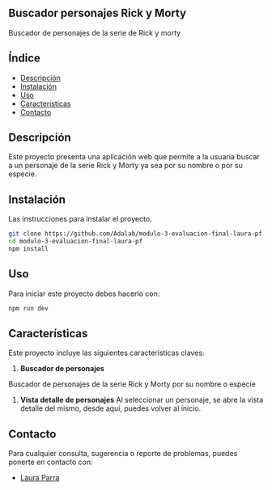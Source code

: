 ## Buscador personajes Rick y Morty

Buscador de personajes de la serie de Rick y morty

## Índice

- [Descripción](#descripción)
- [Instalación](#instalación)
- [Uso](#uso)
- [Características](#características)
- [Contacto](#contacto)

## Descripción

Este proyecto presenta una aplicación web que permite a la usuaria buscar a un personaje de la serie Rick y Morty ya sea por su nombre o por su especie.

## Instalación

Las instrucciones para instalar el proyecto.

```bash
git clone https://github.com/Adalab/modulo-3-evaluacion-final-laura-pf.git
cd modulo-3-evaluacion-final-laura-pf
npm install
```

## Uso

Para iniciar este proyecto debes hacerlo con:

```bash
npm run dev
```

## Características

Este proyecto incluye las siguientes características claves:

1.  **Buscador de personajes**

Buscador de personajes de la serie Rick y Morty por su nombre o especie

1.  **Vista detalle de personajes**
    Al seleccionar un personaje, se abre la vista detalle del mismo, desde aquí, puedes volver al inicio.

## Contacto

Para cualquier consulta, sugerencia o reporte de problemas, puedes ponerte en contacto con:

- [Laura Parra](https://github.com/laura-pf)
